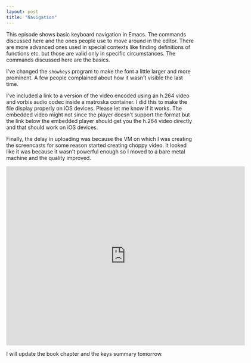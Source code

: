```yaml
---
layout: post
title: "Navigation"
---
```


This episode shows basic keyboard navigation in Emacs. The commands discussed here and the ones people use to move around in the editor. There are more advanced ones used in special contexts like finding definitions of functions etc. but those are valid only in specific circumstances. The commands discussed here are the basics. 

I've changed the `showkeys` program to make the font a little larger and more prominent. A few people complained about how it wasn't visible the last time. 

I've included a link to a version of the video encoded using an h.264 video and vorbis audio codec inside a matroska container. I did this to make the file display properly on iOS devices. Please let me know if it works. The embedded video might not since the player doesn't support the format but the link below the embedded player should get you the h.264 video directly and that should work on iOS devices. 

Finally, the delay in uploading was because the VM on which I was creating the screencasts for some reason started creating choppy video. It looked like it was because it wasn't powerful enough so I moved to a bare metal machine and the quality improved. 

<iframe src="http://archive.org/embed/EmacsMovies/episode-navigation.webm" width="640" height="480" frameborder="0"></iframe>

I will update the book chapter and the keys summary tomorrow. 



